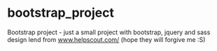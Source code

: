 # bootstrap_project
Bootstrap project -
just a small project with bootstrap, jquery and sass
design lend from www.helpscout.com/ (hope they will forgive me :S)

